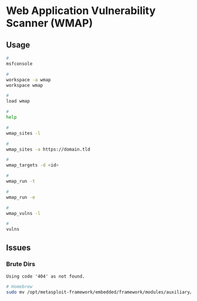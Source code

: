# Web Application Vulnerability Scanner (WMAP)

## Usage

```sh
#
msfconsole

#
workspace -a wmap
workspace wmap

#
load wmap

#
help

#
wmap_sites -l

#
wmap_sites -a https://domain.tld

#
wmap_targets -d <id>

#
wmap_run -t

#
wmap_run -e

#
wmap_vulns -l

#
vulns
```

<!--
#
wmap_modules -r
-->

## Issues

### Brute Dirs

```log
Using code '404' as not found.
```

```sh
# Homebrew
sudo mv /opt/metasploit-framework/embedded/framework/modules/auxiliary/scanner/http/brute_dirs.rb /opt/metasploit-framework/embedded/framework/modules/auxiliary/scanner/http/brute_dirs.rb.bak
```
